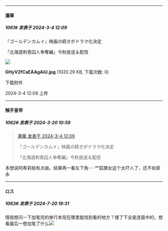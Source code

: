 ﻿
*****

####  蓮華  
##### 1061#       发表于 2024-3-4 12:09

『ゴールデンカムイ』映画の続きがドラマ化決定

「北海道刺青囚人争奪編」今秋放送＆配信

<img src="https://img.saraba1st.com/forum/202403/04/120925labtrs26o18r1g50.jpg" referrerpolicy="no-referrer">

<strong>GHyV2fCaEAAgAiU.jpg</strong> (1020.29 KB, 下载次数: 0)

下载附件

2024-3-4 12:09 上传

*****

####  触手皇帝  
##### 1062#       发表于 2024-3-20 10:59

<blockquote><a href="httphttps://bbs.saraba1st.com/2b/forum.php?mod=redirect&amp;goto=findpost&amp;pid=64140495&amp;ptid=1158270" target="_blank">蓮華 发表于 2024-3-4 12:09</a>

『ゴールデンカムイ』映画の続きがドラマ化決定

「北海道刺青囚人争奪編」今秋放送＆配信</blockquote>
本想说阿希莉帕有点崩，结果再一看左下角·····艹狐狸女这个太吓人了，还不如家永

*****

####  ロス  
##### 1063#       发表于 2024-7-20 19:31

情弱想问一下加笔完的单行本现在哪里能找到看的地方？搜了下全是连载中的，想看最后一卷加笔了什么<img src="https://static.saraba1st.com/image/smiley/face2017/091.png" referrerpolicy="no-referrer">


